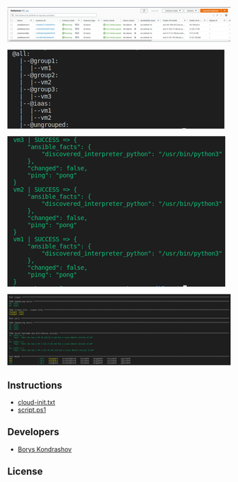 <p align="center">
      <img src="https://github.com/Tuburni/GL_Homerworks/blob/main/GL_Homework5/jpg/EC2%20servers.jpg">
</p>

<p align="">
   <img src="https://github.com/Tuburni/GL_Homerworks/blob/main/GL_Homework5/jpg/ansible-inventory%20--graph.jpg">
</p>

<p align="">
   <img src="https://github.com/Tuburni/GL_Homerworks/blob/main/GL_Homework5/jpg/ansible%20-i%20hosts%20all%20-m%20ping.jpg">
</p>

<p align="center">
   <img src="https://github.com/Tuburni/GL_Homerworks/blob/main/GL_Homework5/jpg/ansible-playbook%20playbook.yml.jpg">
</p>

## Instructions

- [cloud-init.txt](https://github.com/Tuburni/GL_Homerworks/blob/main/GL_Homerwork2/cloud-init.txt)
- [script.ps1](https://github.com/Tuburni/GL_Homerworks/blob/main/GL_Homerwork2/script.ps1)


## Developers

- [Borys Kondrashov](https://github.com/Tuburni)

## License
